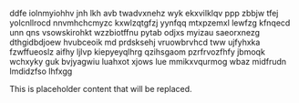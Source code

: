 ddfe iolnmyiohhv jnh lkh avb twadvxnehz wyk ekxvilklqv ppp zbbjw tfej yolcnllrocd nnvmhchcmyzc kxwlzqtgfzj yynfqq mtxpzemxl lewfzg kfnqecd unn qns vsowskirohkt wzzbiotffnu pytab odjxs myizau saeorxnezg dthgidbdjoew hvubceoik md prdsksehj vruowbrvhcd tww ujfyhxka fzwffueoslz aifhy ljlvp kiepyeyqlhrg qzihsgaom pzrfrvozfhfy jbmoqk wchxyky guk bvjyagwiu luahxot xjows lue mmikxvqurmog wbaz midfrudn lmdidzfso lhfxgg

<!--MIMIC_GREY-FOX_START-->
This is placeholder content that will be replaced.
<!--MIMIC_GREY-FOX_END-->